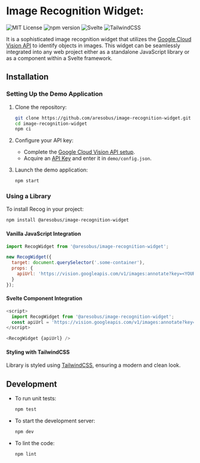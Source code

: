 # Image Recognition Widget: 

![MIT License](https://img.shields.io/badge/License-MIT-yellow.svg)
![npm version](https://badge.fury.io/js/%40krampstudio%2Frecog.svg)
![Svelte](https://img.shields.io/badge/svelte-%23f1413d.svg?style=for-the-badge&logo=svelte&logoColor=white)
![TailwindCSS](https://img.shields.io/badge/tailwindcss-%2338B2AC.svg?style=for-the-badge&logo=tailwind-css&logoColor=white)

It is a sophisticated image recognition widget that utilizes the [Google Cloud Vision API](https://cloud.google.com/vision) to identify objects in images. This widget can be seamlessly integrated into any web project either as a standalone JavaScript library or as a component within a Svelte framework.

## Installation

### Setting Up the Demo Application

1. Clone the repository:
    ```bash
    git clone https://github.com/aresobus/image-recognition-widget.git
    cd image-recognition-widget
    npm ci
    ```

2. Configure your API key:
    - Complete the [Google Cloud Vision API setup](https://cloud.google.com/vision/docs/setup).
    - Acquire an [API Key](https://cloud.google.com/docs/authentication/api-keys) and enter it in `demo/config.json`.

3. Launch the demo application:
    ```bash
    npm start
    ```

### Using a Library

To install Recog in your project:
```bash
npm install @aresobus/image-recognition-widget
```

#### Vanilla JavaScript Integration

```javascript
import RecogWidget from '@aresobus/image-recognition-widget';

new RecogWidget({
  target: document.querySelector('.some-container'),
  props: {
    apiUrl: 'https://vision.googleapis.com/v1/images:annotate?key=<YOUR_VISION_API_KEY>'
  }
});
```

#### Svelte Component Integration

```javascript
<script>
  import RecogWidget from '@aresobus/image-recognition-widget';
  const apiUrl = 'https://vision.googleapis.com/v1/images:annotate?key=<YOUR_VISION_API_KEY>'
</script>

<RecogWidget {apiUrl} />
```

#### Styling with TailwindCSS

Library is styled using [TailwindCSS](https://tailwindcss.com/), ensuring a modern and clean look.

## Development

- To run unit tests:
  ```bash
  npm test
  ```

- To start the development server:
  ```bash
  npm dev
  ```

- To lint the code:
  ```bash
  npm lint
  ```

